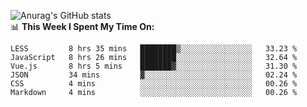 
![Anurag's GitHub stats](https://github-readme-stats.vercel.app/api?username=supergczh&show_icons=true&theme=radical)
<br />
📊 **This Week I Spent My Time On:**

<!--START_SECTION:waka-->

```text
LESS         8 hrs 35 mins   ████████▒░░░░░░░░░░░░░░░░   33.23 %
JavaScript   8 hrs 26 mins   ████████░░░░░░░░░░░░░░░░░   32.64 %
Vue.js       8 hrs 5 mins    ███████▓░░░░░░░░░░░░░░░░░   31.30 %
JSON         34 mins         ▓░░░░░░░░░░░░░░░░░░░░░░░░   02.24 %
CSS          4 mins          ░░░░░░░░░░░░░░░░░░░░░░░░░   00.26 %
Markdown     4 mins          ░░░░░░░░░░░░░░░░░░░░░░░░░   00.26 %
```

<!--END_SECTION:waka-->
